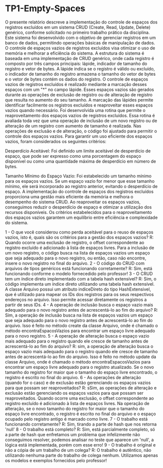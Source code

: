 # TP1-Empty-Spaces

O presente relatório descreve a implementação do controle de espaços dos registros excluídos
em um sistema CRUD (Create, Read, Update, Delete) genérico, conforme solicitado no primeiro
trabalho prático da disciplina. Este sistema foi desenvolvido com o objetivo de gerenciar
registros em um banco de dados, permitindo operações básicas de manipulação de dados.
O controle de espaços vazios de registros excluídos visa otimizar o uso de memória e melhorar a eficiência do sistema.
A estrutura do sistema é baseada em uma implementação de CRUD genérico,
onde cada registro é composto por três campos principais: lápide, indicador de tamanho do registro e vetor de bytes.
A lápide indica se o registro é válido ou excluído, o indicador de tamanho do
registro armazena o tamanho do vetor de bytes e o vetor de bytes contém os dados do registro.
O controle de espaços vazios de registros excluídos é realizado mediante a marcação desses espaços com um "*" no campo lápide. 
Esses espaços vazios são gerados durante as operações de exclusão de registro ou de alteração de registro que resulta no aumento do seu tamanho.
A marcação das lápides permite identificar facilmente os registros excluídos e reaproveitar esses espaços vazios quando necessário.
Foi desenvolvida uma rotina que permite o reaproveitamento dos espaços vazios de registros excluídos. Essa rotina
é avaliada toda vez que uma operação de inclusão de um novo registro ou de alteração de um registro com aumento
de tamanho é realizada. Nas operações de exclusão e de alteração, o código foi ajustado para permitir o controle dos espaços vazios.
Para garantir um uso eficiente dos espaços vazios, foram considerados os seguintes critérios:

Desperdício Aceitável: Foi definido um limite aceitável de desperdício de espaço, que pode ser expresso como uma porcentagem do espaço disponível
ou como uma quantidade máxima de desperdício em número de bytes.

Tamanho Mínimo do Espaço Vazio: Foi estabelecido um tamanho mínimo para os espaços vazios.
Se um espaço vazio for menor que esse tamanho mínimo, ele será incorporado ao registro anterior, evitando o desperdício de espaço.
A implementação do controle de espaços dos registros excluídos proporciona uma gestão mais eficiente da memória
e melhora o desempenho do sistema CRUD. Ao reaproveitar os espaços vazios,
conseguimos reduzir o desperdício de espaço e otimizar a utilização dos recursos disponíveis.
Os critérios estabelecidos para o reaproveitamento dos espaços vazios garantem um equilíbrio entre eficiência e complexidade do sistema.

1 - O que você considerou como perda aceitável para o reuso de espaços vazios, isto é, quais são os critérios para a gestão dos espaços vazios?
R: Quando ocorre uma exclusão de registro, o offset correspondente ao registro excluído é adicionado à lista de espaços livres. Para a inclusão de um novo registro, o código busca na lista de espaços vazios um espaço que seja adequado para o novo registro, ou então, caso não encontre, insere o novo registro no final do arquivo.
2 - O código do CRUD com arquivos de tipos genéricos está funcionando corretamente? 
R: Sim, está funcionando conforme o modelo fornecedido pelo professor!
3 - O CRUD tem um índice direto implementado com a tabela hash extensível?
R: Sim, o código implementa um índice direto utilizando uma tabela hash extensível. A classe Arquivo possui um atributo indiceDireto do tipo HashExtensivel<ParIDEndereco>, que é utilizado para mapear os IDs dos registros para os seus respectivos endereços no arquivo. Isso permite acessar diretamente os registros a partir de seus IDs.
4 - A operação de inclusão busca o espaço vazio mais adequado para o novo registro antes de acrescentá-lo ao fim do arquivo?
R: Sim, a operação de inclusão busca na lista de espaços vazios um espaço que seja adequado para o novo registro antes de acrescentá-lo ao fim do arquivo. Isso é feito no método create da classe Arquivo, onde é chamado o método encontraEspacosVazios para encontrar um espaço livre adequado para o novo registro.
5 - A operação de alteração busca o espaço vazio mais adequado para o registro quando ele cresce de tamanho antes de acrescentá-lo ao fim do arquivo?
R: sim, a operação de alteração busca o espaço vazio mais adequado para o registro quando ele cresce de tamanho antes de acrescentá-lo ao fim do arquivo. Isso é feito no método update da classe Arquivo, onde é chamado o método encontraEspacosVazios para encontrar um espaço livre adequado para o registro atualizado. Se o novo tamanho do registro for maior que o tamanho do espaço livre encontrado, o registro é escrito no final do arquivo.
6 - As operações de alteração (quando for o caso) e de exclusão estão gerenciando os espaços vazios para que possam ser reaproveitados?
R: sSim, as operações de alteração e exclusão estão gerenciando os espaços vazios para que possam ser reaproveitados. Quando ocorre uma exclusão, o offset correspondente ao registro excluído é adicionado à lista de espaços livres. Na operação de alteração, se o novo tamanho do registro for maior que o tamanho do espaço livre encontrado, o registro é escrito no final do arquivo e o espaço ocupado pelo registro antigo é marcado como livre.
7 - O trabalho está funcionando corretamente?
R: Sim, tirando a parte de hash que nos retorna 'null'
8 - O trabalho está completo?
R: Sim, está parcialmente completo, só a parte de hash que enfretamos um problema que infelizmente não conseguimos resolver, podemos analisar no teste que aparece um 'null', a lógica está implementada, porém com esse erro!
9 - O trabalho é original e não a cópia de um trabalho de um colega?
R: O trabalho é autêntico, não utilizando nenhuma parte do trabalho de colega nenhum. Utilizamos apenas os modelos e exemplos fornecidos pelo professor!
